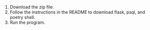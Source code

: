 1. Download the zip file.
2. Follow the instructions in the README to download flask, psql, and poetry shell.
3. Run the program. 
